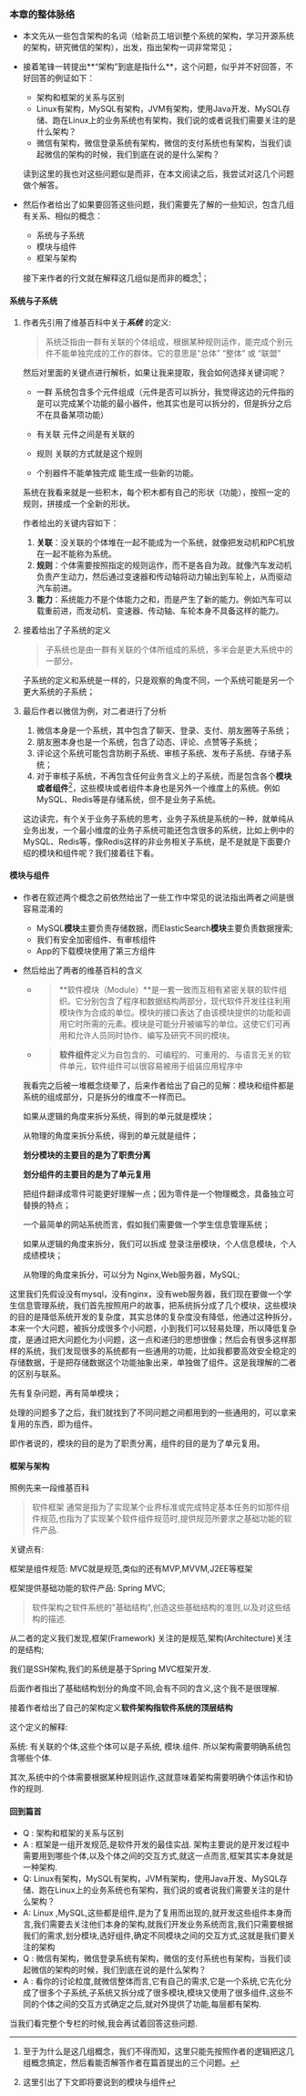 ### 本章的整体脉络

- 本文先从一些包含架构的名词（给新员工培训整个系统的架构，学习开源系统的架构，研究微信的架构），出发，指出架构一词非常常见；

- 接着笔锋一转提出**“架构”到底是指什么**，这个问题，似乎并不好回答，不好回答的例证如下：

  - 架构和框架的关系与区别
  - Linux有架构，MySQL有架构，JVM有架构，使用Java开发、MySQL存储、跑在Linux上的业务系统也有架构，我们说的或者说我们需要关注的是什么架构？
  - 微信有架构，微信登录系统有架构，微信的支付系统也有架构，当我们谈起微信的架构的时候，我们到底在说的是什么架构？

  读到这里的我也对这些问题似是而非，在本文阅读之后，我尝试对这几个问题做个解答。

- 然后作者给出了如果要回答这些问题，我们需要先了解的一些知识，包含几组有关系、相似的概念：

  - 系统与子系统
  - 模块与组件
  - 框架与架构

  接下来作者的行文就在解释这几组似是而非的概念[^ 作者按1]；

#### 系统与子系统

  1. 作者先引用了维基百科中关于***系统*** 的定义:

     > 系统泛指由一群有关联的个体组成，根据某种规则运作，能完成个别元件不能单独完成的工作的群体。它的意思是“总体” “整体” 或 “联盟”

     然后对里面的关键点进行解析，如果让我来提取，我会如何选择关键词呢？

     -  一群 系统包含多个元件组成（元件是否可以拆分，我觉得这边的元件指的是可以完成某个功能的最小器件，他其实也是可以拆分的，但是拆分之后不在具备某项功能）

     - 有关联  元件之间是有关联的

     - 规则 关联的方式就是这个规则
     - 个别器件不能单独完成 能生成一些新的功能。

     系统在我看来就是一些积木，每个积木都有自己的形状（功能），按照一定的规则，拼接成一个全新的形状。

     作者给出的关键内容如下：

     1. **关联**：没关联的个体堆在一起不能成为一个系统，就像把发动机和PC机放在一起不能称为系统。
     2. **规则**：个体需要按照指定的规则运作，而不是各自为政。就像汽车发动机负责产生动力，然后通过变速器和传动轴将动力输出到车轮上，从而驱动汽车前进。
     3. **能力**：系统能力不是个体能力之和，而是产生了新的能力。例如汽车可以载重前进，而发动机、变速器、传动轴、车轮本身不具备这样的能力。

  2. 接着给出了子系统的定义

     > 子系统也是由一群有关联的个体所组成的系统，多半会是更大系统中的一部分。

     子系统的定义和系统是一样的，只是观察的角度不同，一个系统可能是另一个更大系统的子系统；

  3. 最后作者以微信为例，对二者进行了分析

     1. 微信本身是一个系统，其中包含了聊天、登录、支付、朋友圈等子系统；
     2. 朋友圈本身也是一个系统，包含了动态、评论、点赞等子系统；
     3. 评论这个系统可能包含防刷子系统、审核子系统、发布子系统、存储子系统；
     4. 对于审核子系统，不再包含任何业务含义上的子系统，而是包含各个**模块或者组件**[^ 作者按2]，这些模块或者组件本身也是另外一个维度上的系统。例如MySQL、Redis等是存储系统，但不是业务子系统。

     这边读完，有个关于业务子系统的思考，业务子系统是系统的一种，就单纯从业务出发，一个最小维度的业务子系统可能还包含很多的系统，比如上例中的MySQL、Redis等，像Redis这样的非业务相关子系统，是不是就是下面要介绍的模块和组件呢？我们接着往下看。

#### 模块与组件

- 作者在叙述两个概念之前依然给出了一些工作中常见的说法指出两者之间是很容易混淆的

  - MySQL**模块**主要负责存储数据，而ElasticSearch**模块**主要负责数据搜索;
  - 我们有安全加密组件、有审核组件
  - App的下载模块使用了第三方组件

- 然后给出了两者的维基百科的含义

  - > **软件模块（Module）**是一套一致而互相有紧密关联的软件组织。它分别包含了程序和数据结构两部分，现代软件开发往往利用模块作为合成的单位。模块的接口表达了由该模块提供的功能和调用它时所需的元素。模块是可能分开被编写的单位。这使它们可再用和允许人员同时协作、编写及研究不同的模块。

  - > **软件组件**定义为自包含的、可编程的、可重用的、与语言无关的软件单元，软件组件可以很容易被用于组装应用程序中
  
  我看完之后被一堆概念绕晕了，后来作者给出了自己的见解：模块和组件都是系统的组成部分，只是拆分的维度不一样而已。
  
  如果从逻辑的角度来拆分系统，得到的单元就是模块；
  
  从物理的角度来拆分系统，得到的单元就是组件；
  
  **划分模块的主要目的是为了职责分离**
  
  **划分组件的主要目的是为了单元复用**
  
  把组件翻译成零件可能更好理解一点；因为零件是一个物理概念，具备独立可替换的特点；
  
  一个最简单的网站系统而言，假如我们需要做一个学生信息管理系统；
  
  如果从逻辑的角度来拆分，我们可以拆成 登录注册模块，个人信息模块，个人成绩模块；
  
  从物理的角度来拆分，可以分为 Nginx,Web服务器，MySQL;

这里我们先假设没有mysql，没有nginx，没有web服务器，我们现在要做一个学生信息管理系统，我们首先按照用户的故事，把系统拆分成了几个模块，这些模块的目的是降低系统开发的复杂度，其实总体的复杂度没有降低，他通过这种拆分，本来一个大问题，被拆分成很多个小问题，小到我们可以轻易处理，所以降低复杂度，是通过把大问题化为小问题，这一点和递归的思想很像；然后会有很多这样那样的系统，我们发现很多的系统都有一些通用的功能，比如我都要高效安全稳定的存储数据，于是把存储数据这个功能抽象出来，单独做了组件。这是我理解的二者的区别与联系。

先有复杂问题，再有简单模块；

处理的问题多了之后，我们就找到了不同问题之间都用到的一些通用的，可以拿来复用的东西，即为组件。

即作者说的，模块的目的是为了职责分离，组件的目的是为了单元复用。

#### 框架与架构

照例先来一段维基百科

> 软件框架 通常是指为了实现某个业界标准或完成特定基本任务的如那件组件规范,也指为了实现某个软件组件规范时,提供规范所要求之基础功能的软件产品.

关键点有:

框架是组件规范: MVC就是规范,类似的还有MVP,MVVM,J2EE等框架

框架提供基础功能的软件产品: Spring MVC;

> 软件架构之软件系统的"基础结构",创造这些基础结构的准则,以及对这些结构的描述.

从二者的定义我们发现,框架(Framework) 关注的是规范,架构(Architecture)关注的是结构;

我们是SSH架构,我们的系统是基于Spring MVC框架开发.

后面作者指出了基础结构划分的角度不同,会有不同的含义,这个我不是很理解.

接着作者给出了自己的架构定义**软件架构指软件系统的顶层结构**

这个定义的解释:

系统: 有关联的个体,这些个体可以是子系统, 模块.组件. 所以架构需要明确系统包含哪些个体.

其次,系统中的个体需要根据某种规则运作,这就意味着架构需要明确个体运作和协作的规则.



#### 回到篇首

- Q : 架构和框架的关系与区别
- A :  框架是一组开发规范,是软件开发的最佳实战. 架构主要说的是开发过程中需要用到哪些个体,以及个体之间的交互方式,就这一点而言,框架其实本身就是一种架构.
- Q: Linux有架构，MySQL有架构，JVM有架构，使用Java开发、MySQL存储、跑在Linux上的业务系统也有架构，我们说的或者说我们需要关注的是什么架构？
- A:  Linux ,MySQL,这些都是组件,是为了复用而出现的,就开发这些组件本身而言,我们需要去关注他们本身的架构,就我们开发业务系统而言,我们只需要根据我们的需求,划分模块,选好组件,确定不同模块之间的交互方式,这就是我们要关注的架构
- Q : 微信有架构，微信登录系统有架构，微信的支付系统也有架构，当我们谈起微信的架构的时候，我们到底在说的是什么架构？
- A :  看你的讨论粒度,就微信整体而言,它有自己的需求,它是一个系统,它先化分成了很多个子系统,子系统又拆分成了很多模块,模块又使用了很多组件,这些不同的个体之间的交互方式确定之后,就对外提供了功能,每层都有架构.

当我们看完整个专栏的时候,我会再试着回答这些问题.



[^ 作者按1]: 至于为什么是这几组概念，我们不得而知，这里只能先按照作者的逻辑把这几组概念搞定，然后看能否解答作者在篇首提出的三个问题。
[^ 作者按2]: 这里引出了下文即将要说到的模块与组件